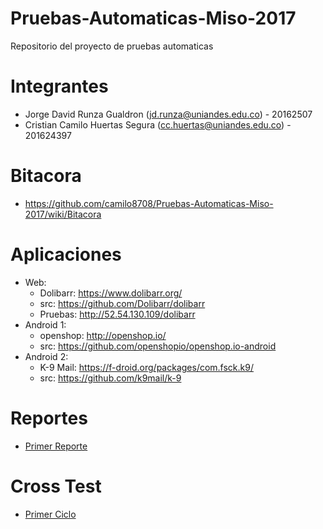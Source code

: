 # Pruebas-Automaticas-Miso-2017
Repositorio del proyecto de pruebas automaticas

# Integrantes
* Jorge David Runza Gualdron (jd.runza@uniandes.edu.co) - 20162507 
* Cristian Camilo Huertas Segura (cc.huertas@uniandes.edu.co) - 201624397 

# Bitacora
* https://github.com/camilo8708/Pruebas-Automaticas-Miso-2017/wiki/Bitacora 

# Aplicaciones
* Web:
   * Dolibarr: https://www.dolibarr.org/
   * src: https://github.com/Dolibarr/dolibarr 
   * Pruebas: http://52.54.130.109/dolibarr
* Android 1:  
   * openshop: http://openshop.io/  
   * src: https://github.com/openshopio/openshop.io-android 
* Android 2:  
   * K-9 Mail: https://f-droid.org/packages/com.fsck.k9/  
   * src: https://github.com/k9mail/k-9 

# Reportes
* [Primer Reporte](https://uniandes-my.sharepoint.com/personal/cc_huertas_uniandes_edu_co/_layouts/15/guestaccess.aspx?guestaccesstoken=lMr9WCrIidfCrH8wEjot7cQsyjiztLMjpXzSCyNSvPQ%3d&docid=2_00486ae3c5c5041d1b9ef5ff4796bec0e&rev=1)

# Cross Test
* [Primer Ciclo](https://github.com/camilo8708/Pruebas-Automaticas-Miso-2017/tree/master/Cross%20Test%20Cilco%201)
